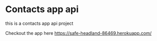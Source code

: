 # Contacts app api

this is a contacts app api project

Checkout the app here https://safe-headland-86469.herokuapp.com/
